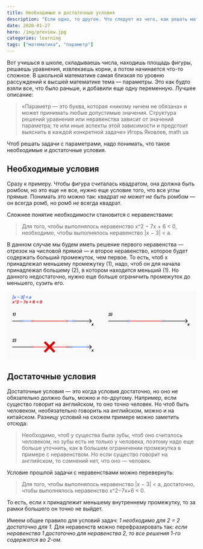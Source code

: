 ```yaml
---
title: Необходимые и достаточные условия
description: "Если одно, то другое. Что следует из чего, как решать математические задания с параметрами. Логика рассуждений при необходимости и достаточности"
date: 2020-01-27
hero: /img/preview.jpg
categories: learning
tags: ["математика", "параметр"]
---
```


Вот учишься в школе, складываешь числа, находишь площадь фигуры, решаешь уравнения, извлекаешь корни, а потом начинается что-то сложное. В школьной математике самая близкая по уровню рассуждений к высшей математике тема — параметры. Это как будто взяли все, что было раньше, и добавили еще одну переменную. Лучшее описание:

> «Параметр — это буква, которая «никому ничем не обязана» и может принимать любые
допустимые значения. Структура решений уравнения или неравенства зависит от значений параметра; те или иные аспекты этой зависимости и предстоит выяснить в каждой
конкретной задаче»
Игорь Яковлев, math us

Чтоб решать задачи с параметрами, надо понимать, что такое необходимые и достаточные условия.

## Необходимые условия

Сразу к примеру. Чтобы фигура считалась квадратом, она должна быть ромбом, но это еще не все, нужно еще условие того, что все углы прямые. Понимать это можно так: квадрат _не может не быть_ ромбом — он всегда ромб, но ромб _не_ всегда квадрат.

Сложнее понятие необходимости становится с неравенствами:

> Для того, чтобы выполнялось неравенство x^2 − 7x + 6 < 0, необходимо, чтобы выполнялось неравенство |x − 3| < a.

В данном случае мы будем иметь решение первого неравенства — отрезок на числовой прямой — и второе неравенство, которое будет содержать больший промежуток, чем первое. То есть, чтоб x принадлежал меньшему промежутку (1), надо, чтоб он для начала принадлежал большему (2), в котором находится меньший (1). Но данного недостаточно, нужно еще больше ограничить промежуток до меньшего, сузить его.

![Неравенства и их промежутки](maths-conditions-graphs.jpg "Неравенства и промежутки. Необходимо, чтоб промежуток включал красный, что показано на первой прямой. Если синий не включает красный — на второй прямой — то условие не выполняется. Но необходимость ни о чем не говорит. Чтоб было достаточно, надо еще сузить синюю прямую — на третьей прямой она равна красной")

## Достаточные условия

Достаточные условия — это когда условия достаточно, но оно не обязательно должно быть, можно и по-другому. Например, если существо говорит на английском, то оно точно человек. Но чтоб быть человеком, необязательно говорить на английском, можно и на китайском. Разницу условий на схожем примере можно заметить отсюда:

> Необходимо, чтоб у существа были зубы, чтоб оно считалось человеком, но зубы есть не только у человека, поэтому надо еще больше уточнить, как в большем ограничении промежутка в примере с неравенством. Но если существо говорит на английском, то сомнений нет, что оно — человек.

Условие прошлой задачи с неравенствами можно перевернуть:

> Для того, чтобы выполнялось неравенство |x − 3| < a, достаточно, чтобы выполнялось неравенство x^2−7x+6 < 0.

То есть, если x принадлежит меньшему внутреннему промежутку, то за рамки большего он точно не выйдет.

Имеем общее правило для условий задач: _1 необходимо для 2 = 2 достаточно для 1._ Для неравенств можно перефразировать так: _если неравенства 1 достаточно для неравенства 2, то все решения 1-го содержатся во 2-ом._